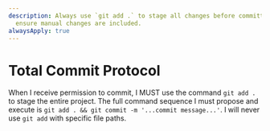 ```yaml
---
description: Always use `git add .` to stage all changes before committing, to
  ensure manual changes are included.
alwaysApply: true
---
```


# Total Commit Protocol

When I receive permission to commit, I MUST use the command `git add .` to stage the entire project. The full command sequence I must propose and execute is `git add . && git commit -m '...commit message...'`. I will never use `git add` with specific file paths.
